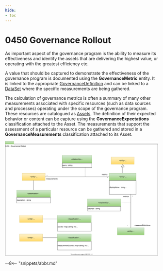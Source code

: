 ```yaml
---
hide:
- toc
---
```


<!-- SPDX-License-Identifier: CC-BY-4.0 -->
<!-- Copyright Contributors to the ODPi Egeria project. -->

# 0450 Governance Rollout

As important aspect of the governance program is the
ability to measure its effectiveness and identify the
assets that are delivering the highest value, or operating with the greatest efficiency etc.

A value that should be captured to demonstrate the effectiveness of the governance program
is documented using the **GovernanceMetric** entity.  It is linked to the appropriate
[GovernanceDefinition](/types/4/0401-Governance-Definitions)
and can be linked to a [DataSet](/types/0/0010-Base-Model) where the specific measurements are
being gathered.

The calculation of governance metrics is often a summary of many other measurements
associated with specific resources (such as data sources and processes) operating under the
scope of the governance program.
These resources are catalogued as [Assets](/types/0/0010-Base-Model).
The definition of their expected behavior or content can be capture using the
**GovernanceExpectations** classification attached to the Asset.
The measurements that support the assessment of a particular resource
can be gathered and stored in a **GovernanceMeasurements** classification attached to its Asset.


![UML](0450-Governance-Rollout.svg)

--8<-- "snippets/abbr.md"